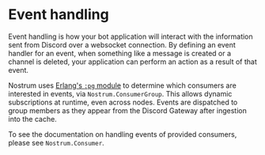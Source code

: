 # Event handling

Event handling is how your bot application will interact with the information
sent from Discord over a websocket connection. By defining an event handler for
an event, when something like a message is created or a channel is deleted, your
application can perform an action as a result of that event.

Nostrum uses [Erlang's `:pg` module](https://www.erlang.org/doc/man/pg.html) to
determine which consumers are interested in events, via
`Nostrum.ConsumerGroup`. This allows dynamic subscriptions at runtime, even
across nodes. Events are dispatched to group members as they appear from the
Discord Gateway after ingestion into the cache.

To see the documentation on handling events of provided consumers, please see
`Nostrum.Consumer`.


<!-- vim: set textwidth=80 sw=2 ts=2: -->
